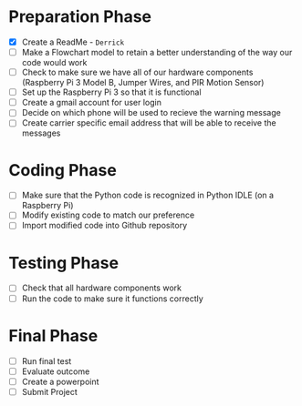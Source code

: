 
# Preparation Phase
- [x] Create a ReadMe - ``Derrick``
- [ ] Make a Flowchart model to retain a better understanding of the way our code would work
- [ ] Check to make sure we have all of our hardware components (Raspberry Pi 3 Model B, Jumper Wires, and PIR Motion Sensor)
- [ ] Set up the Raspberry Pi 3 so that it is functional 
- [ ] Create a gmail account for user login
- [ ] Decide on which phone will be used to recieve the warning message
- [ ] Create carrier specific email address that will be able to receive the messages

# Coding Phase   
- [ ] Make sure that the Python code is recognized in Python IDLE (on a Raspberry Pi)
- [ ] Modify existing code to match our preference 
- [ ] Import modified code into Github repository

# Testing Phase
- [ ] Check that all hardware components work
- [ ] Run the code to make sure it functions correctly

# Final Phase
- [ ] Run final test 
- [ ] Evaluate outcome 
- [ ] Create a powerpoint 
- [ ] Submit Project
